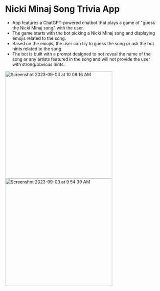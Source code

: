 # Nicki Minaj Song Trivia App

- App features a ChatGPT-powered chatbot that plays a game of "guess the Nicki Minaj song" with the user.
- The game starts with the bot picking a Nicki Minaj song and displaying emojis related to the song.
- Based on the emojis, the user can try to guess the song or ask the bot hints related to the song.
- The bot is built with a prompt designed to not reveal the name of the song or any artists featured in the song and will not provide the user with strong/obvious hints.

<img width="350" alt="Screenshot 2023-09-03 at 10 08 16 AM" src="https://github.com/Snap-Engineering-Academy-2023/snapchatbots-megha/assets/96401366/7e0d16fb-c595-45fa-b327-edb06db807b2">

<img width="350" alt="Screenshot 2023-09-03 at 9 54 39 AM" src="https://github.com/Snap-Engineering-Academy-2023/snapchatbots-megha/assets/96401366/3abb60fd-8b20-48c9-a6c5-1354734bb373">
